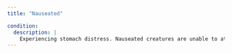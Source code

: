 ```yaml
---
title: "Nauseated"

condition:
  description: |
    Experiencing stomach distress. Nauseated creatures are unable to attack, cast spells, concentrate on spells, or do anything else requiring attention. The only action such a character can take is a single move action per turn.
---
```

